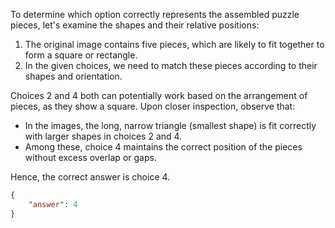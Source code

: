 To determine which option correctly represents the assembled puzzle pieces, let's examine the shapes and their relative positions:

1. The original image contains five pieces, which are likely to fit together to form a square or rectangle.
2. In the given choices, we need to match these pieces according to their shapes and orientation.

Choices 2 and 4 both can potentially work based on the arrangement of pieces, as they show a square. Upon closer inspection, observe that:

- In the images, the long, narrow triangle (smallest shape) is fit correctly with larger shapes in choices 2 and 4.
- Among these, choice 4 maintains the correct position of the pieces without excess overlap or gaps.

Hence, the correct answer is choice 4.

```json
{
    "answer": 4
}
```